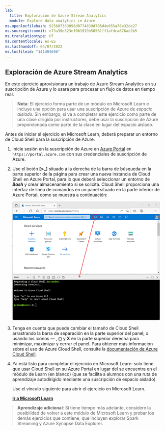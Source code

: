 ```yaml
---
lab:
  title: Exploración de Azure Stream Analytics
  module: Explore data analytics in Azure
ms.openlocfilehash: 925607333098d0774839d705d4e055a78e32de27
ms.sourcegitcommit: e73a39e323ef061919b58561ff1afdca876ad2b5
ms.translationtype: HT
ms.contentlocale: es-ES
ms.lasthandoff: 04/07/2022
ms.locfileid: "141493696"
---
```

## <a name="explore-azure-stream-analytics"></a>Exploración de Azure Stream Analytics

En este ejercicio aprovisionará un trabajo de Azure Stream Analytics en su suscripción de Azure y lo usará para procesar un flujo de datos en tiempo real.

> **Nota**: El ejercicio forma parte de un módulo en Microsoft Learn e incluye una opción para usar una suscripción de Azure de *espacio aislado*. Sin embargo, si va a completar este ejercicio como parte de una clase dirigida por instructores, debe usar la suscripción de Azure proporcionada como parte de la clase en lugar del espacio aislado.

Antes de iniciar el ejercicio en Microsoft Learn, deberá preparar un entorno de Cloud Shell para la suscripción de Azure.

1. Inicie sesión en la suscripción de Azure en [Azure Portal](https://portal.azure.com) en `https://portal.azure.com` con sus credenciales de suscripción de Azure.
2. Use el botón **[\>_]** situado a la derecha de la barra de búsqueda en la parte superior de la página para crear una nueva instancia de Cloud Shell en Azure Portal, para lo que deberá seleccionar un entorno de **_Bash_** y crear almacenamiento si se solicita. Cloud Shell proporciona una interfaz de línea de comandos en un panel situado en la parte inferior de Azure Portal, como se muestra a continuación:

    ![Azure Portal con un panel de Cloud Shell](./images/cloud-shell.png)

3. Tenga en cuenta que puede cambiar el tamaño de Cloud Shell arrastrando la barra de separación en la parte superior del panel, o usando los iconos **&#8212;** , **&#9723;** y **X** en la parte superior derecha para minimizar, maximizar y cerrar el panel. Para obtener más información sobre el uso de Azure Cloud Shell, consulte la [documentación de Azure Cloud Shell](https://docs.microsoft.com/azure/cloud-shell/overview).

4. Ya está listo para completar el ejercicio en Microsoft Learn: solo tiene que usar Cloud Shell en su Azure Portal en lugar del se encuentra en el módulo de Learn (en blanco) (que se facilita a alumnos con una ruta de aprendizaje autodirigido mediante una suscripción de espacio aislado).

    Use el vínculo siguiente para abrir el ejercicio en Microsoft Learn.

    **[Ir a Microsoft Learn](https://docs.microsoft.com/learn/modules/explore-fundamentals-stream-processing/5-exercise-stream-analytics#create-azure-resources)**

> **Aprendizaje adicional**: Si tiene tiempo más adelante, considere la posibilidad de volver a este módulo de Microsoft Learn y probar los demás ejercicios que contiene, que incluyen explorar Spark Streaming y Azure Synapse Data Explorer.
